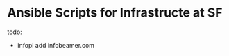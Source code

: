 Ansible Scripts for Infrastructe at SF
======================================

todo:
 - infopi add infobeamer.com
